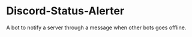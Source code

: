 # Discord-Status-Alerter
 A bot to notify a server through a message when other bots goes offline. 
